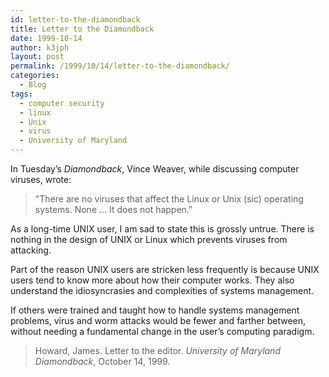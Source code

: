 ```yaml
---
id: letter-to-the-diamondback
title: Letter to the Diamondback
date: 1999-10-14
author: k3jph
layout: post
permalink: /1999/10/14/letter-to-the-diamondback/
categories:
  - Blog
tags:
  - computer security
  - linux
  - Unix
  - virus
  - University of Maryland
---
```


In Tuesday’s *Diamondback*, Vince Weaver, while discussing computer viruses, wrote:

> "There are no viruses that affect the Linux or Unix (sic) operating systems. None ... It does not happen."

As a long-time UNIX user, I am sad to state this is grossly untrue. There is nothing in the design of UNIX or Linux which prevents viruses from attacking.

Part of the reason UNIX users are stricken less frequently is because UNIX users tend to know more about how their computer works. They also understand the idiosyncrasies and complexities of systems management.

If others were trained and taught how to handle systems management problems, virus and worm attacks would be fewer and farther between, without needing a fundamental change in the user’s computing paradigm.

> Howard, James. Letter to the editor. *University of Maryland Diamondback*, October 14, 1999.
